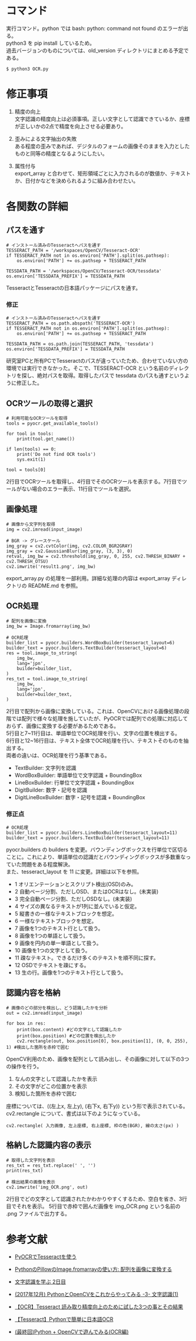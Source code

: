 # コマンド

実行コマンド。python では bash: python: command not found のエラーが出る。  
python3 を pip install しているため。  
過去バージョンのものについては、old_version ディレクトリにまとめる予定である。

```
$ python3 OCR.py
```

# 修正事項
1. 精度の向上  
文字認識の精度向上は必須事項。正しい文字として認識できているか、座標が正しいかの2点で精度を向上させる必要あり。

2. 歪みによる文字抽出の失敗  
ある程度の歪みであれば、デジタルのフォームの画像そのままを入力としたものと同等の精度となるようにしたい。

3. 属性付与  
export_array と合わせて、矩形領域ごとに入力されるのが数値か、テキストか、日付かなどを決められるように組み合わせたい。

# 各関数の詳細

## パスを通す

```
# インストール済みのTesseractへパスを通す
TESSERACT_PATH = '/workspaces/OpenCV/Tesseract-OCR'
if TESSERACT_PATH not in os.environ['PATH'].split(os.pathsep):
    os.environ['PATH'] += os.pathsep + TESSERACT_PATH

TESSDATA_PATH = '/workspaces/OpenCV/Tesseract-OCR/tessdata'
os.environ['TESSDATA_PREFIX'] = TESSDATA_PATH
```

TesseractとTesseractの日本語パッケージにパスを通す。

### 修正

```
# インストール済みのTesseractへパスを通す
TESSERACT_PATH = os.path.abspath('TESSERACT-OCR')
if TESSERACT_PATH not in os.environ['PATH'].split(os.pathsep):
    os.environ['PATH'] += os.pathsep + TESSERACT_PATH

TESSDATA_PATH = os.path.join(TESSERACT_PATH, 'tessdata')
os.environ['TESSDATA_PREFIX'] = TESSDATA_PATH
```

研究室PCと所有PCでTesseractのパスが違っていたため、合わせていない方の環境では実行できなかった。そこで、TESSERACT-OCR という名前のディレクトリを探し、絶対パスを取得。取得したパスで tessdata のパスも通すというように修正した。

## OCRツールの取得と選択

```
# 利用可能なOCRツールを取得
tools = pyocr.get_available_tools()

for tool in tools:
    print(tool.get_name())
 
if len(tools) == 0:
    print('Do not find OCR tools')
    sys.exit(1)

tool = tools[0]
```

2行目でOCRツールを取得し、4行目でそのOCRツールを表示する。7行目でツールがない場合のエラー表示、11行目でツールを選択。

## 画像処理

```
# 画像から文字列を取得
img = cv2.imread(input_image)

# BGR -> グレースケール
img_gray = cv2.cvtColor(img, cv2.COLOR_BGR2GRAY)
img_gray = cv2.GaussianBlur(img_gray, (3, 3), 0)
retval, img_bw = cv2.threshold(img_gray, 0, 255, cv2.THRESH_BINARY + cv2.THRESH_OTSU)
cv2.imwrite('result1.png', img_bw)
```

export_array.py の処理を一部利用。詳細な処理の内容は export_array ディレクトリの README.md を参照。

## OCR処理
```
# 配列を画像に変換
img_bw = Image.fromarray(img_bw)

# OCR処理
builder_list = pyocr.builders.WordBoxBuilder(tesseract_layout=6)
builder_text = pyocr.builders.TextBuilder(tesseract_layout=6) 
res = tool.image_to_string(
    img_bw,
    lang='jpn',
    builder=builder_list,
)
res_txt = tool.image_to_string(
    img_bw,
    lang='jpn',
    builder=builder_text,
)
```
2行目で配列から画像に変換している。これは、OpenCVにおける画像処理の段階では配列で様々な処理を施していたが、PyOCRでは配列での処理に対応しておらず、画像に変換する必要があるためである。  
5行目と7~11行目は、単語単位でOCR処理を行い、文字の位置を検出する。  
6行目と12~16行目は、テキスト全体でOCR処理を行い、テキストそのものを抽出する。  
両者の違いは、OCR処理を行う基準である。

- TextBuilder: 文字列を認識
- WordBoxBuilder: 単語単位で文字認識 + BoundingBox
- LineBoxBuilder: 行単位で文字認識 + BoundingBox
- DigitBuilder: 数字・記号を認識
- DigitLineBoxBuilder: 数字・記号を認識 + BoundingBox

### 修正点
```
# OCR処理
builder_list = pyocr.builders.LineBoxBuilder(tesseract_layout=11)
builder_text = pyocr.builders.TextBuilder(tesseract_layout=11) 
```
pyocr.builders の builders を変更。バウンディングボックスを行単位で区切ることに。これにより、単語単位の認識だとバウンディングボックスが多数重なっていた問題をある程度解決。  
また、tesseract_layout を 11 に変更。詳細は以下を参照。

- 1 オリエンテーションとスクリプト検出(OSD)のみ。
- 2 自動ページ分割、ただしOSD、またはOCRはなし。(未実装)
- 3 完全自動ページ分割、ただしOSDなし。(未実装)
- 4 サイズの異なるテキストが1列に並んでいると仮定。
- 5 縦書きの一様なテキストブロックを想定。
- 6 一様なテキストブロックを想定。
- 7 画像を1つのテキスト行として扱う。
- 8 画像を1つの単語として扱う。
- 9 画像を円内の単一単語として扱う。
- 10 画像を1つの文字として扱う。
- 11 疎なテキスト。できるだけ多くのテキストを順不同に探す。
- 12 OSDでテキストを疎にする。
- 13 生の行。画像を1つのテキスト行として扱う。

## 認識内容を格納
```
# 画像のどの部分を検出し、どう認識したかを分析
out = cv2.imread(input_image)
 
for box in res:
    print(box.content) #どの文字として認識したか
    print(box.position) #どの位置を検出したか
    cv2.rectangle(out, box.position[0], box.position[1], (0, 0, 255), 1) #検出した箇所を赤枠で囲む
```
OpenCV利用のため、画像を配列として読み出し、その画像に対して以下の3つの操作を行う。
1. なんの文字として認識したかを表示
2. その文字がどこの位置かを表示
3. 検知した箇所を赤枠で囲む  

座標については、((左上x, 左上y), (右下x, 右下y)) という形で表示されている。  
cv2.rectangle について、書式は以下のようになっている。
```
cv2.rectangle( 入力画像, 左上座標, 右上座標, 枠の色(BGR), 線の太さ(px) )
```

## 格納した認識内容の表示
```
# 取得した文字列を表示
res_txt = res_txt.replace(' ', '')
print(res_txt)
 
# 検出結果の画像を表示
cv2.imwrite('img_OCR.png', out)
```
2行目でどの文字として認識されたかわかりやすくするため、空白を省き、3行目でそれを表示。
5行目で赤枠で囲んだ画像を img_OCR.png という名前の .png ファイルで出力する。

# 参考文献
- [PyOCRでTesseractを使う](https://blog.machine-powers.net/2018/08/04/pyocr-and-tips/#%E5%88%A9%E7%94%A8%E5%8F%AF%E8%83%BD%E3%81%AAocr-tool-%E3%81%AE%E7%A2%BA%E8%AA%8D)

- [PythonのPillowのImage.fromarrayの使い方: 配列を画像に変換する](https://yu-nix.com/archives/python-pillow-image-fromarray/)

- [文字認識を学ぶ 2日目](https://note.com/djangonotes/n/ne993a087f678)

- [(2017年12月) PythonとOpenCVをこれからやってみる -3- 文字認識(1)](https://qiita.com/R_TES_/items/0c0a7382560e1f67123b)

- [【OCR】Tesseract 読み取り精度向上のために試した3つの事とその結果](https://starsand.hateblo.jp/entry/2022/06/01/135032#%E7%94%BB%E5%83%8F%E3%81%AF%E4%BA%8C%E5%80%A4%E5%8C%96%E3%81%99%E3%82%8B)

- [【Tesseract】Pythonで簡単に日本語OCR](https://qiita.com/ku_a_i/items/93fdbd75edacb34ec610)

- [(最終回)Python + OpenCVで遊んでみる(OCR編)](https://itport.cloud/?p=8326)